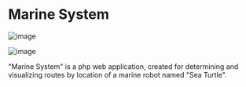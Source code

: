 # Marine System

![image](https://github.com/EdisMc/marine_system/assets/92871901/c538fe4a-dd8b-43f4-bf96-6e06671d93e7)

![image](https://github.com/EdisMc/marine_system/assets/92871901/dd3ec8c1-988c-4aca-b9eb-3fac19230ae9)

"Marine System" is a php web application, created for determining and visualizing routes by location of a marine robot named "Sea Turtle". 
